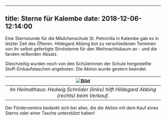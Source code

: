 
---
title: Sterne für Kalembe
date: 2018-12-06-12:14:00
---

Eine Sternstunde für die Mädchenschule St. Petronilla in Kalembe gab es in letzter Zeit des Öfteren. Hildegard Abbing bot zu verschiedenen Terminen von ihr selbst gefertigte Strohsterne für den Weihnachtsbaum an - und die fanden reißenden Absatz. 

<!-- more -->

Gleichzeitig wurden noch von den Schülerinnen der Schule hergestellte Stoff-Einkaufstaschen angeboten. Die Aktion wurde gestern beendet. 

| ![Bild](/images/sterne2018.JPG) | 
|:--:| 
| *Im Heimathaus: Hedwig Schröder (links) hilft Hildegard Abbing (rechts) beim Verkauf.* |

Der Fördervereins bedankt sich bei allen, die die Aktion mit dem Kauf eines Sterns oder einer Tasche unterstützt haben! 

